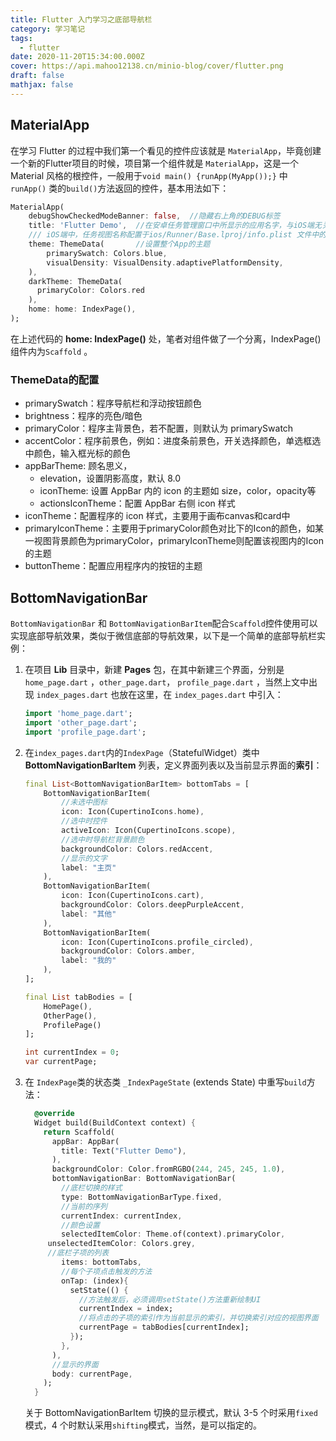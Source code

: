 ```yaml
---
title: Flutter 入门学习之底部导航栏
category: 学习笔记
tags:
  - flutter
date: 2020-11-20T15:34:00.000Z
cover: https://api.mahoo12138.cn/minio-blog/cover/flutter.png
draft: false
mathjax: false
---
```

## MaterialApp

在学习 Flutter 的过程中我们第一个看见的控件应该就是 `MaterialApp`，毕竟创建一个新的Flutter项目的时候，项目第一个组件就是 `MaterialApp`，这是一个 Material 风格的根控件，一般用于`void main() {runApp(MyApp());}` 中 `runApp()` 类的`build()`方法返回的控件，基本用法如下：

```dart
MaterialApp(
    debugShowCheckedModeBanner: false,	//隐藏右上角的DEBUG标签
    title: 'Flutter Demo',	//在安卓任务管理窗口中所显示的应用名字，与iOS端无关
    /// iOS端中，任务视图名称配置于ios/Runner/Base.lproj/info.plist 文件中的CFBundleDisplay键或者CFBoundName键的值中
    theme: ThemeData(		//设置整个App的主题
        primarySwatch: Colors.blue,
        visualDensity: VisualDensity.adaptivePlatformDensity,
    ),
    darkTheme: ThemeData(
      primaryColor: Colors.red
  	),
    home: home: IndexPage(),
);
```

在上述代码的 **home: IndexPage()** 处，笔者对组件做了一个分离，IndexPage() 组件内为`Scaffold` 。

### ThemeData的配置

- primarySwatch：程序导航栏和浮动按钮颜色
- brightness：程序的亮色/暗色
- primaryColor：程序主背景色，若不配置，则默认为 primarySwatch
- accentColor：程序前景色，例如：进度条前景色，开关选择颜色，单选框选中颜色，输入框光标的颜色
- appBarTheme: 顾名思义，
  - elevation，设置阴影高度，默认 8.0
  - iconTheme: 设置 AppBar 内的 icon 的主题如 size，color，opacity等
  - actionsIconTheme：配置 AppBar 右侧 icon 样式
- iconTheme：配置程序的 icon 样式，主要用于画布canvas和card中
- primaryIconTheme：主要用于primaryColor颜色对比下的Icon的颜色，如某一视图背景颜色为primaryColor，primaryIconTheme则配置该视图内的Icon的主题
- buttonTheme：配置应用程序内的按钮的主题

## BottomNavigationBar

`BottomNavigationBar` 和 `BottomNavigationBarItem`配合`Scaffold`控件使用可以实现底部导航效果，类似于微信底部的导航效果，以下是一个简单的底部导航栏实例：

1. 在项目 **Lib** 目录中，新建 **Pages** 包，在其中新建三个界面，分别是`home_page.dart` ，`other_page.dart`， `profile_page.dart` ，当然上文中出现 `index_pages.dart` 也放在这里，在 `index_pages.dart` 中引入：

   ```dart
   import 'home_page.dart';
   import 'other_page.dart';
   import 'profile_page.dart';
   ```

1. 在`index_pages.dart`内的`IndexPage`（StatefulWidget）类中 **BottomNavigationBarItem** 列表，定义界面列表以及当前显示界面的**索引**：

   ```dart
   final List<BottomNavigationBarItem> bottomTabs = [
       BottomNavigationBarItem(
           //未选中图标
           icon: Icon(CupertinoIcons.home),
           //选中时控件
           activeIcon: Icon(CupertinoIcons.scope),
           //选中时导航栏背景颜色
           backgroundColor: Colors.redAccent,
           //显示的文字
           label: "主页"
       ),
       BottomNavigationBarItem(
           icon: Icon(CupertinoIcons.cart),
           backgroundColor: Colors.deepPurpleAccent,
           label: "其他"
       ),
       BottomNavigationBarItem(
           icon: Icon(CupertinoIcons.profile_circled),
           backgroundColor: Colors.amber,
           label: "我的"
       ),
   ];
   
   final List tabBodies = [
       HomePage(),
       OtherPage(),
       ProfilePage()
   ];
   
   int currentIndex = 0;
   var currentPage;
   ```

1. 在 `IndexPage`类的状态类 `_IndexPageState` (extends State<IndexPage>) 中重写`build`方法：

   ```dart
     @override
     Widget build(BuildContext context) {
       return Scaffold(
         appBar: AppBar(
           title: Text("Flutter Demo"),
         ),
         backgroundColor: Color.fromRGBO(244, 245, 245, 1.0),
         bottomNavigationBar: BottomNavigationBar(
           //底栏切换的样式
           type: BottomNavigationBarType.fixed,
           //当前的序列
           currentIndex: currentIndex,
           //颜色设置
           selectedItemColor: Theme.of(context).primaryColor,
       	unselectedItemColor: Colors.grey,
   		//底栏子项的列表
           items: bottomTabs,
           //每个子项点击触发的方法
           onTap: (index){
             setState(() {
               //方法触发后，必须调用setState()方法重新绘制UI
               currentIndex = index;
               //将点击的子项的索引作为当前显示的索引，并切换索引对应的视图界面
               currentPage = tabBodies[currentIndex];
             });
           },
         ),
         //显示的界面
         body: currentPage,
       );
     }
   ```

   关于 BottomNavigationBarItem 切换的显示模式，默认 3-5 个时采用`fixed`模式，4 个时默认采用`shifting`模式，当然，是可以指定的。
